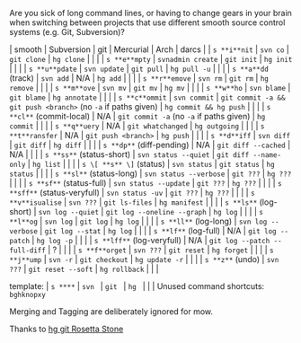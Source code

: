 Are you sick of long command lines, or having to change gears in your brain
when switching between projects that use different smooth source control
systems (e.g. Git, Subversion)?

| smooth         | Subversion   | git             | Mercurial  | Arch    | darcs |
| `s **i**nit`   | `svn co`     | `git clone`     | `hg clone` | | |
| `s **e**mpty`  | `svnadmin create` | `git init`  | `hg init` | | |
| `s **u**pdate` | `svn update` | `git pull`       | `hg pull -u` | | |
| `s **a**dd` (track) | `svn add`    | N/A              | `hg add` | | |
| `s **r**emove`   | `svn rm`     | `git rm` | `hg remove` | | |
| `s **m**ove`   | `svn mv`     | `git mv` | `hg mv` | | |
| `s **w**ho`  | `svn blame`  | `git blame`      | `hg annotate` | | |
| `s **c**ommit` | `svn commit` | `git commit -a && git push <branch>` (no `-a` if paths given) | `hg commit && hg push` | | |
| `s **cl**` (commit-local) | N/A | `git commit -a` (no `-a` if paths given) | `hg commit` | | |
| `s **q**uery`  | N/A     | `git whatchanged` | `hg outgoing` | | |
| `s **t**ransfer` | N/A | `git push <branch>` | `hg push` | | |
| `s **d**iff`   | `svn diff`   | `git diff` | `hg diff` | | |
| `s **dp**` (diff-pending) | N/A | `git diff --cached` | N/A | | |
| `s **ss**` (status-short) | `svn status --quiet`  | `git diff --name-only` | `hg list` | | |
| `s \[ **s** \]` (status) | `svn status`   | `git status` | `hg status` | | |
| `s **sl**` (status-long) | `svn status --verbose`   | `git ???` | `hg ???` | | |
| `s **sf**` (status-full) | `svn status --update`   | `git ???` | `hg ???` | | |
| `s **sff**` (status-veryfull) | `svn status -uv` | `git ???` | `hg ???` | | |
| `s **v**isualise`   | `svn ???`     | `git ls-files` | `hg manifest` | | |
| `s **ls**` (log-short) | `svn log --quiet` | `git log --oneline --graph` | `hg log` | | |
| `s **l**og` | `svn log`   | `git log` | `hg log` | | |
| `s **ll**` (log-long)  | `svn log --verbose`   | `git log --stat` | `hg log` | | |
| `s **lf**` (log-full) | N/A   | `git log --patch` | `hg log -p` | | |
| `s **lff**` (log-veryfull) | N/A | `git log --patch --full-diff` | ? | | |
| `s **f**orget`   | `svn ???`  | `git reset` | `hg forget` | | |
| `s **j**ump`  | `svn -r`     | `git checkout` | `hg update -r` | | |
| `s **z**` (undo)   | `svn ???`     | `git reset --soft` | `hg rollback` | | |

template: | `s ****`  | `svn `  | `git `      | `hg ` | | |
Unused command shortcuts: `bghknopxy`

Merging and Tagging are deliberately ignored for mow.

Thanks to [hg git Rosetta Stone](http://wiki.illumos.org/display/illumos/hg+git+Rosetta+Stone)
